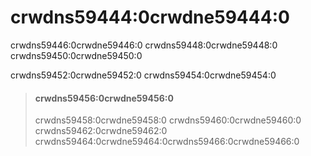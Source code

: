 # crwdns59444:0crwdne59444:0

crwdns59446:0crwdne59446:0 crwdns59448:0crwdne59448:0 crwdns59450:0crwdne59450:0

crwdns59452:0crwdne59452:0 crwdns59454:0crwdne59454:0

> #### crwdns59456:0crwdne59456:0
> 
> crwdns59458:0crwdne59458:0 crwdns59460:0crwdne59460:0 crwdns59462:0crwdne59462:0 crwdns59464:0crwdne59464:0<!-- ignore -->crwdns59466:0crwdne59466:0
